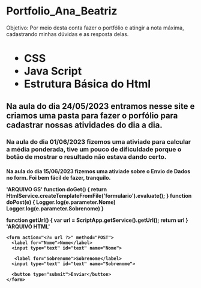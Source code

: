 # Portfolio_Ana_Beatriz

Objetivo: Por meio desta conta fazer o portfólio e atingir a nota máxima, cadastrando minhas dúvidas e as resposta delas.

<h1>
  <ul>
    <li> CSS </li>
    <li> Java Script </li>
    <li> Estrutura Básica do Html </li>
  </ul>
</h1>


<h2>
  <p> Na aula do dia 24/05/2023 entramos nesse site e criamos uma pasta para fazer o porfólio para cadastrar nossas atividades do dia a dia. </p>
</h2>

<h3>
  <p> Na aula do dia 01/06/2023 fizemos uma ativiade para calcular a média ponderada, tive um pouco de dificuldade porque o botão de mostrar o resultado não estava dando certo. </p>
</h3>

<h4>
  
  <p> Na aula do dia 15/06/2023 fizemos uma ativiade sobre o Envio de Dados no form. Foi bem fácil de fazer, tranquilo. </p>
  
  <p>
   'ARQUIVO GS'
     function doGet() {
  return HtmlService.createTemplateFromFile('formulario').evaluate();
}
function doPost(e) {
  Logger.log(e.parameter.Nome)
  Logger.log(e.parameter.Sobrenome)
}

function getUrl() {
  var url = ScriptApp.getService().getUrl();
  return url
}
  'ARQUIVO HTML'
 <!DOCTYPE html>
<html>
  <head>
    <title> formulario </title>
    <base target="_top">
  </head>
  <body>
    <? var url = getUrl() ?>

    <form action="<?= url ?>" method="POST">
      <label for="Nome">Nome</label>
      <input type="text" id="text" name="Nome">

       <label for="Sobrenome">Sobrenome</label>
      <input type="text" id="text" name="Sobrenome">

      <button type="submit">Enviar</button>
    </form>

  </body>
</html>

  </p>
</h4>
